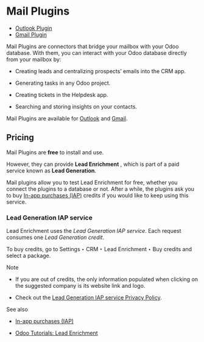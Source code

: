 # Mail Plugins

  * [Outlook Plugin](mail_plugins/outlook.html)
  * [Gmail Plugin](mail_plugins/gmail.html)

Mail Plugins are connectors that bridge your mailbox with your Odoo database.
With them, you can interact with your Odoo database directly from your mailbox
by:

  * Creating leads and centralizing prospects’ emails into the CRM app.

  * Generating tasks in any Odoo project.

  * Creating tickets in the Helpdesk app.

  * Searching and storing insights on your contacts.

Mail Plugins are available for [Outlook](mail_plugins/outlook.html) and
[Gmail](mail_plugins/gmail.html).

## Pricing

Mail Plugins are **free** to install and use.

However, they can provide **Lead Enrichment** , which is part of a paid
service known as **Lead Generation**.

Mail plugins allow you to test Lead Enrichment for free, whether you connect
the plugins to a database or not. After a while, the plugins ask you to buy
[In-app purchases (IAP)](../../essentials/in_app_purchase.html) credits if you
would like to keep using this service.

### Lead Generation IAP service

Lead Enrichment uses the _Lead Generation IAP service_. Each request consumes
one _Lead Generation credit_.

To buy credits, go to Settings ‣ CRM ‣ Lead Enrichment ‣ Buy credits and
select a package.

Note

  * If you are out of credits, the only information populated when clicking on the suggested company is its website link and logo.

  * Check out the [Lead Generation IAP service Privacy Policy](https://iap.odoo.com/privacy#header_3).

See also

  * [In-app purchases (IAP)](../../essentials/in_app_purchase.html)

  * [Odoo Tutorials: Lead Enrichment](https://www.odoo.com/r/p73)

